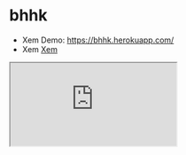# bhhk
- Xem Demo: https://bhhk.herokuapp.com/
- Xem [Xem](https://view.officeapps.live.com/op/embed.aspx?src=https://github.com/lvoddat95/bhhk/blob/master/CHANGE.xlsx)

<iframe src="http://docs.google.com/gview?url=http://example.com/my-document.doc&embedded=true"></iframe>
